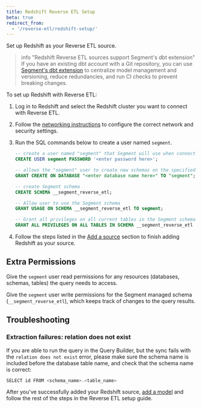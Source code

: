 ```yaml
---
title: Redshift Reverse ETL Setup
beta: true
redirect_from:
  - '/reverse-etl/redshift-setup/'
---
```


Set up Redshift as your Reverse ETL source.

> info "Redshift Reverse ETL sources support Segment's dbt extension"
> If you have an existing dbt account with a Git repository, you can use [Segment's dbt extension](/docs/segment-app/extensions/dbt/) to centralize model management and versioning, reduce redundancies, and run CI checks to prevent breaking changes.

To set up Redshift with Reverse ETL: 
1. Log in to Redshift and select the Redshift cluster you want to connect with Reverse ETL.
2. Follow the [networking instructions](/docs/connections/storage/catalog/redshift/#networking) to configure the correct network and security settings. 
3. Run the SQL commands below to create a user named `segment`. 

    ```sql
    -- create a user named "segment" that Segment will use when connecting to your Redshift cluster.
    CREATE USER segment PASSWORD '<enter password here>';

    -- allows the "segment" user to create new schemas on the specified database. (this is the name you chose when provisioning your cluster)
    GRANT CREATE ON DATABASE "<enter database name here>" TO "segment";
    
    -- create Segment schema
    CREATE SCHEMA __segment_reverse_etl;
   
    -- Allow user to use the Segment schema
    GRANT USAGE ON SCHEMA __segment_reverse_etl TO segment;

    -- Grant all privileges on all current tables in the Segment schema
    GRANT ALL PRIVILEGES ON ALL TABLES IN SCHEMA __segment_reverse_etl TO segment;
    ```
4. Follow the steps listed in the [Add a source](/docs/connections/reverse-etl/setup/#step-1-add-a-source) section to finish adding Redshift as your source.

## Extra Permissions
Give the `segment` user read permissions for any resources (databases, schemas, tables) the query needs to access. 

Give the `segment` user write permissions for the Segment managed schema (`__segment_reverse_etl`), which keeps track of changes to the query results.  

## Troubleshooting
### Extraction failures: relation does not exist
If you are able to run the query in the Query Builder, but the sync fails with the `relation does not exist` error, please make sure the schema name is included before the database table name, and check that the schema name is correct:
```ts
SELECT id FROM <schema_name>.<table_name>
```

After you've successfully added your Redshift source, [add a model](/docs/connections/reverse-etl/setup/#step-2-add-a-model) and follow the rest of the steps in the Reverse ETL setup guide.